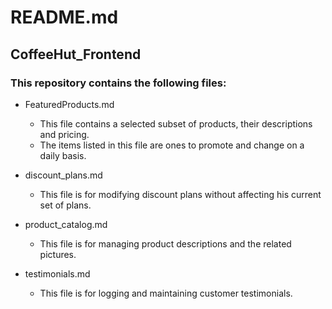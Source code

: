 # README.md

## CoffeeHut_Frontend

### This repository contains the following files:

* FeaturedProducts.md
  * This file contains a selected subset of products, their descriptions and pricing. 
  * The items listed in this file are ones to promote and change on a daily basis.

* discount_plans.md
  * This file is for modifying discount plans without affecting his current set of plans.

* product_catalog.md
  * This file is for managing product descriptions and the related pictures.

* testimonials.md
  * This file is for logging and maintaining customer testimonials.
